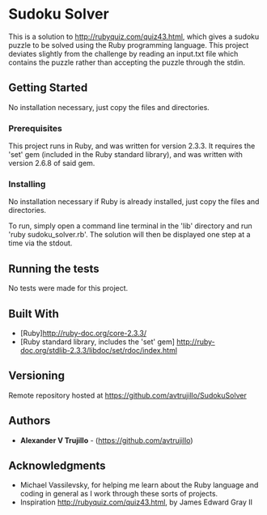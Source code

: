 # Sudoku Solver

This is a solution to http://rubyquiz.com/quiz43.html, which gives a sudoku
puzzle to be solved using the Ruby programming language. This project deviates
slightly from the challenge by reading an input.txt file which contains the
puzzle rather than accepting the puzzle through the stdin.

## Getting Started

No installation necessary, just copy the files and directories.

### Prerequisites

This project runs in Ruby, and was written for version 2.3.3. It requires the
'set' gem (included in the Ruby standard library), and was written with version
2.6.8 of said gem.

### Installing

No installation necessary if Ruby is already installed, just copy the files and
directories.

To run, simply open a command line terminal in the 'lib' directory and run 'ruby
sudoku_solver.rb'. The solution will then be displayed one step at a time via
the stdout.

## Running the tests

No tests were made for this project.

## Built With

* [Ruby]http://ruby-doc.org/core-2.3.3/
* [Ruby standard library, includes the 'set' gem] http://ruby-doc.org/stdlib-2.3.3/libdoc/set/rdoc/index.html

## Versioning

Remote repository hosted at https://github.com/avtrujillo/SudokuSolver

## Authors

* **Alexander V Trujillo** - (https://github.com/avtrujillo)

## Acknowledgments

* Michael Vassilevsky, for helping me learn about the Ruby language and coding
in general as I work through these sorts of projects.
* Inspiration http://rubyquiz.com/quiz43.html, by James Edward Gray II
